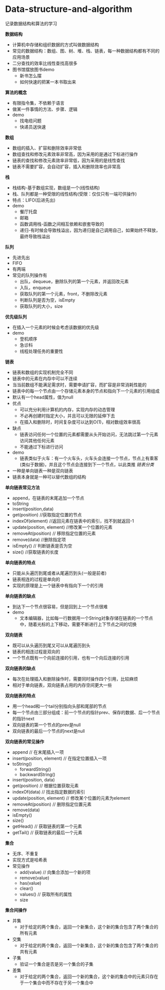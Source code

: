 # Data-structure-and-algorithm
记录数据结构和算法的学习

**数据结构**
* 计算机中存储和组织数据的方式叫做数据结构
* 常见的数据结构：数组、图、树、堆、栈、链表，每一种数据结构都有不同的应用场景
* 二分查找的效率比线性查找高很多
* 图书馆摆放图书demo
    * 新书怎么摆
    * 如何快速的把某一本书取出来

**算法的概念**
* 有限指令集，不依赖于语言
* 做某一件事情的方法、步骤、逻辑
* demo
    * 找电缆问题
    * 快递员送快速

**数组**
* 数组的插入、扩容和删除效率非常低
* 数组查找和修改元素效率非常高，因为采用的是通过下标进行操作
* 链表的查找和修改元素效率非常低，因为采用的是线性查找
* 链表不需要扩容，会自动扩容，插入和删除效率也非常高

**栈**
* 栈结构-基于数组实现，数组是一个(线性结构)
* 栈、队列都是一种受限的线性结构(受限：仅仅只有一端可供操作)
* 特点：LIFO(后进先出)
* demo
    * 餐厅托盘
    * 邮箱
    * 函数调用栈-函数之间相互依赖和嵌套导致的
    * 递归-有时候会导致栈溢出，因为递归是自己调用自己，如果始终不释放，最终导致栈溢出

**队列**
* 先进先出
* FIFO
* 有两端
* 常见的队列操作有
	* 出队，dequeue，删除队列的第一个元素，并返回改元素
	* 入队，enqueue
	* 获取队列的第一个元素，front，不删除改元素
	* 判断队列是否为空，isEmpty
	* 获取队列的大小，size

**优先级队列**
* 在插入一个元素的时候会考虑该数据的优先级
* demo
    * 登机顺序
    * 急诊科
    * 线程处理任务的重要性

**链表**
* 链表和数组的实现机制完全不同
* 链表中的元素在内存中可以不连续
* 当当前数组不能满足需求时，需要申请扩容，而扩容是非常消耗性能的
* 链表中的每一个节点由一个存储元素本身的节点和指向下一个元素的引用组成
* 默认有一个head属性，值为null
* 优点
    * 可以充分利用计算机的内存，实现内存的动态管理
    * 不必再创建时指定大小，并且可以无限的延伸下去
    * 在插入和删除时，时间复杂度可以达到O(1)，相对数组效率很高
* 缺点
    * 链表访问任何一个位置的元素都需要从头开始访问，无法跳过第一个元素访问其他任何元素
    * 不能通过下标进行访问
* demo
    * 链表类似于火车：有一个火车头，火车头会连接一个节点，节点上有乘客(类似于数据)，并且这个节点会连接到下一个节点，以此类推
*链表分类*
* 一种是单向链表一种是双向链表
* 链表本身就是一种可以替代数组的结构

**单向链表常见方法**
* append，在链表的末尾追加一个节点
* toString
* insert(position,data)
* get(position) //获取指定位置的节点
* indexOf(element) //返回元素在链表中的索引，找不到就返回-1
* update(position, element) //修改某一个位置的元素
* removeAt(position) // 移除指定位置的元素
* remove(data) //删除指定项
* isEmpty() // 判断链表是否为空
* size() //获取链表的长度

**单向链表的特点**
* 只能从头遍历到尾或者从尾遍历到头(一般是前者)
* 链表相连的过程是单向的
* 实现的原理是上一个链表中有指向下一个的引用

**单向链表的缺点**
* 到达下一个节点很容易，但是回到上一个节点很难
* demo
    * 文本编辑器，比如每一行数据用一个String对象存储在链表的一个节点中，随着光标的上下移动，需要不断进行上下节点之间的切换

**双向链表**
* 既可以从头遍历到尾又可以从尾遍历到头
* 链表的相连过程是双向的
* 一个节点既有一个向前连接的引用，也有一个向后连接的引用

**双向链表的缺点**
* 每次在处理插入和删除操作时，需要同时操作四个引用，比较麻烦
* 相对于单向链表，双向链表占用的内存空间更大一些

**双向链表的特点**
* 用一个head和一个tail分别指向头部和尾部的节点
* 每一个节点由三部分组成：前一个节点的指针prev、保存的数据、后一个节点的指针next
* 双向链表的第一个节点的prev是null
* 双向链表的最后一个节点的next是null

**双向链表的常见操作**
* append // 在末尾插入一项
* insert(position, element) // 在指定位置插入一项
* toString()
    * forwardString()
    * backwardString()
* insert(position, data)
* get(position) // 根据位置获取元素
* indexOf(data) // 找出指定数据的索引
* update(position, element) // 修改某个位置的元素为element
* removeAt(position) // 删除指定位置元素
* remove(data)
* isEmpty()
* size()
* getHead() // 获取链表的第一个元素
* getTail() // 获取链表的最后一个元素

**集合**
* 无序、不重复
* 实现方式是哈希表
* 常见操作
    * add(value) // 向集合添加一个新的项
    * remove(value)
    * has(value)
    * clear()
    * values() // 获取所有的属性
    * size

**集合间操作**
* 并集
    * 对于给定的两个集合，返回一个新集合，这个新的集合包含了两个集合的所有元素
* 交集
    * 对于给定的两个集合，返回一个新集合，这个新的集合包含了两个集合的共有元素
* 子集
    * 验证一个集合是否是另一个集合的子集
* 差集
    * 对于给定的两个集合，返回一个新的集合，这个新的集合中的元素只存在于一个集合中而不存在于另一个集合中